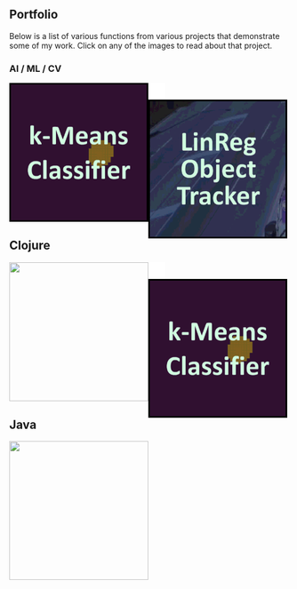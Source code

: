## Portfolio

Below is a list of various functions from various projects that demonstrate some of my work. Click on any of the images to read about that project.

### AI / ML / CV

[<img align="left" width="250px" height="250px" src="images/menu_icon_k_means.gif?raw=true"/>](k_means_classifier.md)
<img align="left" src="images/spacer.png?raw=true"/>
[<img align="left" width="250px" height="250px" src="images/menu_linreg_tracker.gif?raw=true"/>](linreg_object_tracker.md)

<br><br><br><br><br><br><br><br><br><br>

## Clojure

[<img align="left" width="250px" height="250px" src="images/menu_clojure_cawfn.gif?raw=true"/>](https://github.com/csulpizi/cawfn)
<img align="left" src="images/spacer.png?raw=true"/>
[<img align="left" width="250px" height="250px" src="images/menu_icon_k_means.gif?raw=true"/>](https://github.com/csulpizi/with-redefs-x)

<br><br><br><br><br><br><br><br><br><br>

## Java

[<img align="left" width="250px" height="250px" src="images/menu_java_publications.gif?raw=true"/>](https://github.com/csulpizi/publications)
